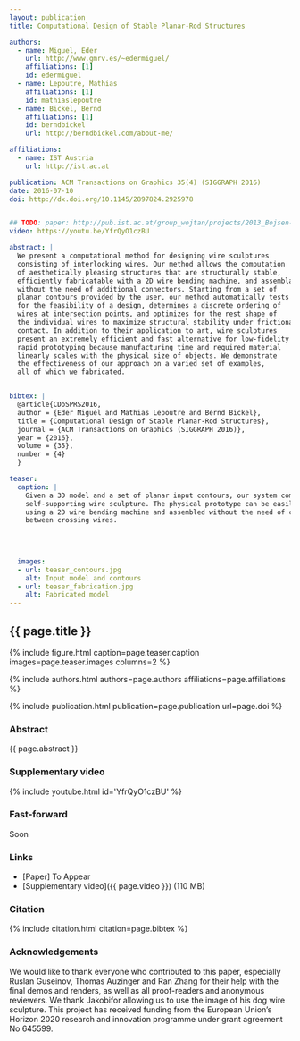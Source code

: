 ```yaml
---
layout: publication
title: Computational Design of Stable Planar-Rod Structures

authors:
  - name: Miguel, Eder
    url: http://www.gmrv.es/~edermiguel/
    affiliations: [1]
    id: edermiguel
  - name: Lepoutre, Mathias
    affiliations: [1]
    id: mathiaslepoutre
  - name: Bickel, Bernd
    affiliations: [1]
    id: berndbickel
    url: http://berndbickel.com/about-me/

affiliations:
  - name: IST Austria
    url: http://ist.ac.at

publication: ACM Transactions on Graphics 35(4) (SIGGRAPH 2016)
date: 2016-07-10
doi: http://dx.doi.org/10.1145/2897824.2925978


## TODO: paper: http://pub.ist.ac.at/group_wojtan/projects/2013_Bojsen-Hansen_LSwEC/liquidError_web.pdf
video: https://youtu.be/YfrQyO1czBU

abstract: |
  We present a computational method for designing wire sculptures
  consisting of interlocking wires. Our method allows the computation
  of aesthetically pleasing structures that are structurally stable,
  efficiently fabricatable with a 2D wire bending machine, and assemblable
  without the need of additional connectors. Starting from a set of
  planar contours provided by the user, our method automatically tests
  for the feasibility of a design, determines a discrete ordering of
  wires at intersection points, and optimizes for the rest shape of
  the individual wires to maximize structural stability under frictional
  contact. In addition to their application to art, wire sculptures
  present an extremely efficient and fast alternative for low-fidelity
  rapid prototyping because manufacturing time and required material
  linearly scales with the physical size of objects. We demonstrate
  the effectiveness of our approach on a varied set of examples,
  all of which we fabricated.


bibtex: |
  @article{CDoSPRS2016,
  author = {Eder Miguel and Mathias Lepoutre and Bernd Bickel},
  title = {Computational Design of Stable Planar-Rod Structures},
  journal = {ACM Transactions on Graphics (SIGGRAPH 2016)},
  year = {2016},
  volume = {35},
  number = {4}
  }

teaser:
  caption: |
    Given a 3D model and a set of planar input contours, our system computes a stable,
    self-supporting wire sculpture. The physical prototype can be easily fabricated
    using a 2D wire bending machine and assembled without the need of connectors
    between crossing wires.
    
     
    

  images:
  - url: teaser_contours.jpg
    alt: Input model and contours
  - url: teaser_fabrication.jpg
    alt: Fabricated model
---
```


## {{ page.title }}

{% include figure.html caption=page.teaser.caption images=page.teaser.images columns=2 %}

{% include authors.html authors=page.authors affiliations=page.affiliations %}

{% include publication.html publication=page.publication url=page.doi %}

### Abstract

{{ page.abstract }}

### Supplementary video

{% include youtube.html id='YfrQyO1czBU' %}

### Fast-forward

Soon

### Links

* [Paper] To Appear
* [Supplementary video]({{ page.video }}) (110 MB)

### Citation

{% include citation.html citation=page.bibtex %}

### Acknowledgements

We would like to thank everyone who contributed to this paper, especially Ruslan Guseinov,
Thomas Auzinger and Ran Zhang for their help with the final demos and renders, as well as
all proof-readers and anonymous reviewers. We thank Jakobifor allowing us to use the image
of his dog wire sculpture. This project has received funding from the European Union’s
Horizon 2020 research and innovation programme under grant agreement No 645599.
